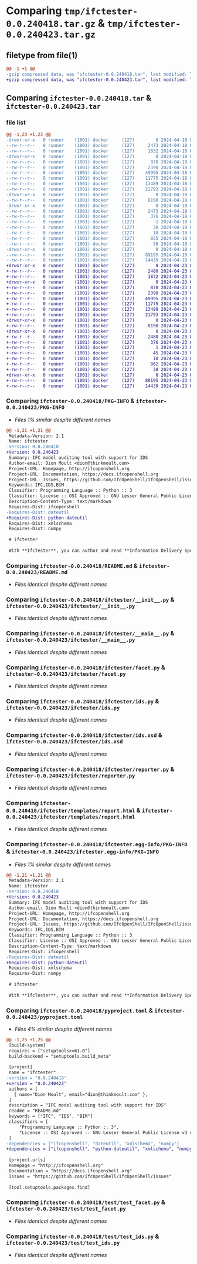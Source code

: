 # Comparing `tmp/ifctester-0.0.240418.tar.gz` & `tmp/ifctester-0.0.240423.tar.gz`

## filetype from file(1)

```diff
@@ -1 +1 @@
-gzip compressed data, was "ifctester-0.0.240418.tar", last modified: Thu Apr 18 01:14:03 2024, max compression
+gzip compressed data, was "ifctester-0.0.240423.tar", last modified: Tue Apr 23 09:49:55 2024, max compression
```

## Comparing `ifctester-0.0.240418.tar` & `ifctester-0.0.240423.tar`

### file list

```diff
@@ -1,23 +1,23 @@
-drwxr-xr-x   0 runner    (1001) docker     (127)        0 2024-04-18 01:14:03.941325 ifctester-0.0.240418/
--rw-r--r--   0 runner    (1001) docker     (127)     2473 2024-04-18 01:14:03.941325 ifctester-0.0.240418/PKG-INFO
--rw-r--r--   0 runner    (1001) docker     (127)     1832 2024-04-18 01:14:00.000000 ifctester-0.0.240418/README.md
-drwxr-xr-x   0 runner    (1001) docker     (127)        0 2024-04-18 01:14:03.937325 ifctester-0.0.240418/ifctester/
--rw-r--r--   0 runner    (1001) docker     (127)      878 2024-04-18 01:14:00.000000 ifctester-0.0.240418/ifctester/__init__.py
--rw-r--r--   0 runner    (1001) docker     (127)     2390 2024-04-18 01:14:00.000000 ifctester-0.0.240418/ifctester/__main__.py
--rw-r--r--   0 runner    (1001) docker     (127)    49995 2024-04-18 01:14:00.000000 ifctester-0.0.240418/ifctester/facet.py
--rw-r--r--   0 runner    (1001) docker     (127)    11775 2024-04-18 01:14:00.000000 ifctester-0.0.240418/ifctester/ids.py
--rw-r--r--   0 runner    (1001) docker     (127)    13489 2024-04-18 01:14:00.000000 ifctester-0.0.240418/ifctester/ids.xsd
--rw-r--r--   0 runner    (1001) docker     (127)    21793 2024-04-18 01:14:00.000000 ifctester-0.0.240418/ifctester/reporter.py
-drwxr-xr-x   0 runner    (1001) docker     (127)        0 2024-04-18 01:14:03.937325 ifctester-0.0.240418/ifctester/templates/
--rw-r--r--   0 runner    (1001) docker     (127)     8190 2024-04-18 01:14:00.000000 ifctester-0.0.240418/ifctester/templates/report.html
-drwxr-xr-x   0 runner    (1001) docker     (127)        0 2024-04-18 01:14:03.941325 ifctester-0.0.240418/ifctester.egg-info/
--rw-r--r--   0 runner    (1001) docker     (127)     2473 2024-04-18 01:14:03.000000 ifctester-0.0.240418/ifctester.egg-info/PKG-INFO
--rw-r--r--   0 runner    (1001) docker     (127)      376 2024-04-18 01:14:03.000000 ifctester-0.0.240418/ifctester.egg-info/SOURCES.txt
--rw-r--r--   0 runner    (1001) docker     (127)        1 2024-04-18 01:14:03.000000 ifctester-0.0.240418/ifctester.egg-info/dependency_links.txt
--rw-r--r--   0 runner    (1001) docker     (127)       38 2024-04-18 01:14:03.000000 ifctester-0.0.240418/ifctester.egg-info/requires.txt
--rw-r--r--   0 runner    (1001) docker     (127)       10 2024-04-18 01:14:03.000000 ifctester-0.0.240418/ifctester.egg-info/top_level.txt
--rw-r--r--   0 runner    (1001) docker     (127)      855 2024-04-18 01:14:02.000000 ifctester-0.0.240418/pyproject.toml
--rw-r--r--   0 runner    (1001) docker     (127)       38 2024-04-18 01:14:03.941325 ifctester-0.0.240418/setup.cfg
-drwxr-xr-x   0 runner    (1001) docker     (127)        0 2024-04-18 01:14:03.937325 ifctester-0.0.240418/test/
--rw-r--r--   0 runner    (1001) docker     (127)    89195 2024-04-18 01:14:00.000000 ifctester-0.0.240418/test/test_facet.py
--rw-r--r--   0 runner    (1001) docker     (127)    14439 2024-04-18 01:14:00.000000 ifctester-0.0.240418/test/test_ids.py
+drwxr-xr-x   0 runner    (1001) docker     (127)        0 2024-04-23 09:49:55.079672 ifctester-0.0.240423/
+-rw-r--r--   0 runner    (1001) docker     (127)     2480 2024-04-23 09:49:55.079672 ifctester-0.0.240423/PKG-INFO
+-rw-r--r--   0 runner    (1001) docker     (127)     1832 2024-04-23 09:49:47.000000 ifctester-0.0.240423/README.md
+drwxr-xr-x   0 runner    (1001) docker     (127)        0 2024-04-23 09:49:55.075672 ifctester-0.0.240423/ifctester/
+-rw-r--r--   0 runner    (1001) docker     (127)      878 2024-04-23 09:49:47.000000 ifctester-0.0.240423/ifctester/__init__.py
+-rw-r--r--   0 runner    (1001) docker     (127)     2390 2024-04-23 09:49:47.000000 ifctester-0.0.240423/ifctester/__main__.py
+-rw-r--r--   0 runner    (1001) docker     (127)    49995 2024-04-23 09:49:47.000000 ifctester-0.0.240423/ifctester/facet.py
+-rw-r--r--   0 runner    (1001) docker     (127)    11775 2024-04-23 09:49:47.000000 ifctester-0.0.240423/ifctester/ids.py
+-rw-r--r--   0 runner    (1001) docker     (127)    13489 2024-04-23 09:49:47.000000 ifctester-0.0.240423/ifctester/ids.xsd
+-rw-r--r--   0 runner    (1001) docker     (127)    21793 2024-04-23 09:49:47.000000 ifctester-0.0.240423/ifctester/reporter.py
+drwxr-xr-x   0 runner    (1001) docker     (127)        0 2024-04-23 09:49:55.075672 ifctester-0.0.240423/ifctester/templates/
+-rw-r--r--   0 runner    (1001) docker     (127)     8190 2024-04-23 09:49:47.000000 ifctester-0.0.240423/ifctester/templates/report.html
+drwxr-xr-x   0 runner    (1001) docker     (127)        0 2024-04-23 09:49:55.079672 ifctester-0.0.240423/ifctester.egg-info/
+-rw-r--r--   0 runner    (1001) docker     (127)     2480 2024-04-23 09:49:55.000000 ifctester-0.0.240423/ifctester.egg-info/PKG-INFO
+-rw-r--r--   0 runner    (1001) docker     (127)      376 2024-04-23 09:49:55.000000 ifctester-0.0.240423/ifctester.egg-info/SOURCES.txt
+-rw-r--r--   0 runner    (1001) docker     (127)        1 2024-04-23 09:49:55.000000 ifctester-0.0.240423/ifctester.egg-info/dependency_links.txt
+-rw-r--r--   0 runner    (1001) docker     (127)       45 2024-04-23 09:49:55.000000 ifctester-0.0.240423/ifctester.egg-info/requires.txt
+-rw-r--r--   0 runner    (1001) docker     (127)       10 2024-04-23 09:49:55.000000 ifctester-0.0.240423/ifctester.egg-info/top_level.txt
+-rw-r--r--   0 runner    (1001) docker     (127)      862 2024-04-23 09:49:52.000000 ifctester-0.0.240423/pyproject.toml
+-rw-r--r--   0 runner    (1001) docker     (127)       38 2024-04-23 09:49:55.079672 ifctester-0.0.240423/setup.cfg
+drwxr-xr-x   0 runner    (1001) docker     (127)        0 2024-04-23 09:49:55.075672 ifctester-0.0.240423/test/
+-rw-r--r--   0 runner    (1001) docker     (127)    89195 2024-04-23 09:49:47.000000 ifctester-0.0.240423/test/test_facet.py
+-rw-r--r--   0 runner    (1001) docker     (127)    14439 2024-04-23 09:49:47.000000 ifctester-0.0.240423/test/test_ids.py
```

### Comparing `ifctester-0.0.240418/PKG-INFO` & `ifctester-0.0.240423/PKG-INFO`

 * *Files 1% similar despite different names*

```diff
@@ -1,21 +1,21 @@
 Metadata-Version: 2.1
 Name: ifctester
-Version: 0.0.240418
+Version: 0.0.240423
 Summary: IFC model auditing tool with support for IDS
 Author-email: Dion Moult <dion@thinkmoult.com>
 Project-URL: Homepage, http://ifcopenshell.org
 Project-URL: Documentation, https://docs.ifcopenshell.org
 Project-URL: Issues, https://github.com/IfcOpenShell/IfcOpenShell/issues
 Keywords: IFC,IDS,BIM
 Classifier: Programming Language :: Python :: 3
 Classifier: License :: OSI Approved :: GNU Lesser General Public License v3 or later (LGPLv3+)
 Description-Content-Type: text/markdown
 Requires-Dist: ifcopenshell
-Requires-Dist: dateutil
+Requires-Dist: python-dateutil
 Requires-Dist: xmlschema
 Requires-Dist: numpy
 
 # ifctester
 
 With **IfcTester**, you can author and read **Information Delivery Specification** - **IDS** - files and validate your IFC models against IDS to see if your model is compliant. After the audit, you can generate reports in console, as a web page, JSON or BCF file. It works from the command line, as a web app, or as a library.
```

### Comparing `ifctester-0.0.240418/README.md` & `ifctester-0.0.240423/README.md`

 * *Files identical despite different names*

### Comparing `ifctester-0.0.240418/ifctester/__init__.py` & `ifctester-0.0.240423/ifctester/__init__.py`

 * *Files identical despite different names*

### Comparing `ifctester-0.0.240418/ifctester/__main__.py` & `ifctester-0.0.240423/ifctester/__main__.py`

 * *Files identical despite different names*

### Comparing `ifctester-0.0.240418/ifctester/facet.py` & `ifctester-0.0.240423/ifctester/facet.py`

 * *Files identical despite different names*

### Comparing `ifctester-0.0.240418/ifctester/ids.py` & `ifctester-0.0.240423/ifctester/ids.py`

 * *Files identical despite different names*

### Comparing `ifctester-0.0.240418/ifctester/ids.xsd` & `ifctester-0.0.240423/ifctester/ids.xsd`

 * *Files identical despite different names*

### Comparing `ifctester-0.0.240418/ifctester/reporter.py` & `ifctester-0.0.240423/ifctester/reporter.py`

 * *Files identical despite different names*

### Comparing `ifctester-0.0.240418/ifctester/templates/report.html` & `ifctester-0.0.240423/ifctester/templates/report.html`

 * *Files identical despite different names*

### Comparing `ifctester-0.0.240418/ifctester.egg-info/PKG-INFO` & `ifctester-0.0.240423/ifctester.egg-info/PKG-INFO`

 * *Files 1% similar despite different names*

```diff
@@ -1,21 +1,21 @@
 Metadata-Version: 2.1
 Name: ifctester
-Version: 0.0.240418
+Version: 0.0.240423
 Summary: IFC model auditing tool with support for IDS
 Author-email: Dion Moult <dion@thinkmoult.com>
 Project-URL: Homepage, http://ifcopenshell.org
 Project-URL: Documentation, https://docs.ifcopenshell.org
 Project-URL: Issues, https://github.com/IfcOpenShell/IfcOpenShell/issues
 Keywords: IFC,IDS,BIM
 Classifier: Programming Language :: Python :: 3
 Classifier: License :: OSI Approved :: GNU Lesser General Public License v3 or later (LGPLv3+)
 Description-Content-Type: text/markdown
 Requires-Dist: ifcopenshell
-Requires-Dist: dateutil
+Requires-Dist: python-dateutil
 Requires-Dist: xmlschema
 Requires-Dist: numpy
 
 # ifctester
 
 With **IfcTester**, you can author and read **Information Delivery Specification** - **IDS** - files and validate your IFC models against IDS to see if your model is compliant. After the audit, you can generate reports in console, as a web page, JSON or BCF file. It works from the command line, as a web app, or as a library.
```

### Comparing `ifctester-0.0.240418/pyproject.toml` & `ifctester-0.0.240423/pyproject.toml`

 * *Files 4% similar despite different names*

```diff
@@ -1,25 +1,25 @@
 [build-system]
 requires = ["setuptools>=61.0"]
 build-backend = "setuptools.build_meta"
 
 [project]
 name = "ifctester"
-version = "0.0.240418"
+version = "0.0.240423"
 authors = [
   { name="Dion Moult", email="dion@thinkmoult.com" },
 ]
 description = "IFC model auditing tool with support for IDS"
 readme = "README.md"
 keywords = ["IFC", "IDS", "BIM"]
 classifiers = [
     "Programming Language :: Python :: 3",
     "License :: OSI Approved :: GNU Lesser General Public License v3 or later (LGPLv3+)",
 ]
-dependencies = ["ifcopenshell", "dateutil", "xmlschema", "numpy"]
+dependencies = ["ifcopenshell", "python-dateutil", "xmlschema", "numpy"]
 
 [project.urls]
 Homepage = "http://ifcopenshell.org"
 Documentation = "https://docs.ifcopenshell.org"
 Issues = "https://github.com/IfcOpenShell/IfcOpenShell/issues"
 
 [tool.setuptools.packages.find]
```

### Comparing `ifctester-0.0.240418/test/test_facet.py` & `ifctester-0.0.240423/test/test_facet.py`

 * *Files identical despite different names*

### Comparing `ifctester-0.0.240418/test/test_ids.py` & `ifctester-0.0.240423/test/test_ids.py`

 * *Files identical despite different names*

